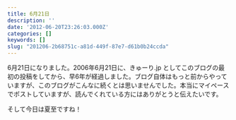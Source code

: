 ```yaml
---
title: 6月21日
description: ''
date: '2012-06-20T23:26:03.000Z'
categories: []
keywords: []
slug: "201206-2b68751c-a81d-449f-87e7-d61b0b24ccda"
---
```

6月21日になりました。2006年6月21日に、きゅーり.jp としてこのブログの最初の投稿をしてから、早6年が経過しました。ブログ自体はもっと前からやっていますが、このブログがこんなに続くとは思いませんでした。本当にマイペースでポストしていますが、読んでくれている方にはありがとうと伝えたいです。

そして今日は夏至ですね！